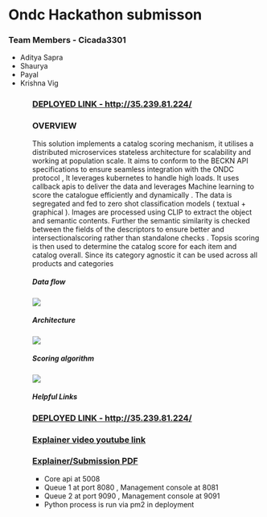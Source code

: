 # Ondc Hackathon submisson

### Team Members - Cicada3301 
<ul>
<li>Aditya Sapra </li>
<li>Shaurya </li>
<li>Payal</li>
<li>Krishna Vig </li>
<ul> 

<h3><a href="http://35.239.81.224/ ">DEPLOYED LINK - http://35.239.81.224/</a></h3>

### OVERVIEW 

<p>This solution implements a catalog scoring mechanism, it utilises a distributed microservices stateless architecture for scalability and working at population scale. It aims to conform to the BECKN API specifications to ensure seamless integration with the ONDC protocol , It leverages kubernetes to handle high loads. It uses callback apis to deliver the data and leverages Machine learning to score the catalogue efficiently and dynamically . The data is segregated and fed to zero shot classification models ( textual + graphical ). Images are processed using CLIP to extract the object and semantic contents. Further the semantic similarity is checked between the fields of the descriptors to ensure better and intersectionalscoring rather than standalone checks . Topsis scoring is then used to determine
the catalog score for each item and catalog overall. Since its category agnostic it can be used across all products and categories
</p>

##### Data flow 

<image src="./misc/df.png">

##### Architecture

<image src="./misc/image.png">

##### Scoring algorithm

<image src="./misc/ai.png">

##### Helpful Links

<h3><a href="http://35.239.81.224/ ">DEPLOYED LINK - http://35.239.81.224/</a></h3>

<h3> <h3>
<h3><a href="https://youtu.be/dMvwqbL9Ni0"> Explainer video youtube link</a></h3>


<h3><a href="https://drive.google.com/file/d/1dcE6KkFC2SANAzQ3dCMaVpFYqdQWD4fR/view?usp=sharing">Explainer/Submission PDF</a></h3>

<ul>
<li>Core api at 5008</li>
<li>Queue 1 at port 8080 , Management console at 8081 </li>
<li>Queue 2 at port 9090 , Management console at 9091 </li>
<li>Python process is run via pm2 in deployment</li>
</ul>